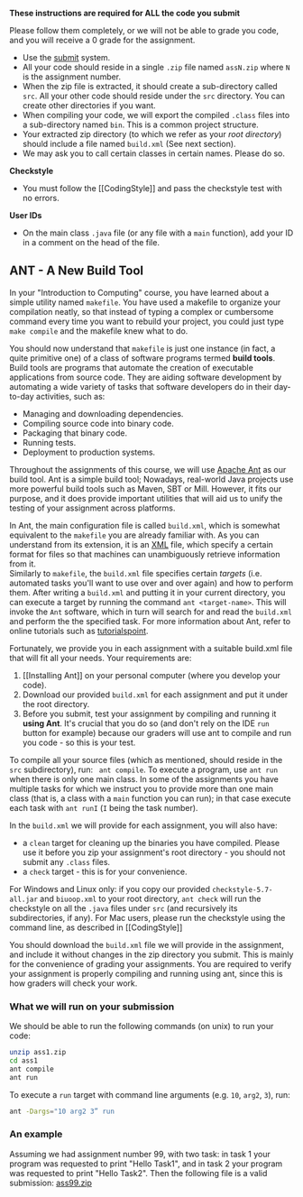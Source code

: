**These instructions are required for ALL the code you submit**

Please follow them completely, or we will not be able to grade you code, and you will receive a 0 grade for the assignment.

* Use the [submit](http://submit.cs.biu.ac.il/) system.
* All your code should reside in a single `.zip` file named `assN.zip` where `N` is the assignment number.
* When the zip file is extracted, it should create a sub-directory called `src`. 
All your other code should reside under the `src` directory. 
You can create other directories if you want.
* When compiling your code, we will export the compiled `.class` files into a sub-directory named `bin`. 
This is a common project structure. 
* Your extracted zip directory (to which we refer as your _root directory_) should include a file named `build.xml` (See next section).  
* We may ask you to call certain classes in certain names. Please do so.


**Checkstyle**
* You must follow the [[CodingStyle]] and pass the checkstyle test with no errors.

**User IDs**

* On the main class `.java` file (or any file with a `main` function), 
add your ID in a comment on the head of the file. 


## ANT - A New Build Tool

In your "Introduction to Computing" course, you have learned about a simple utility named `makefile`. 
You have used a makefile to organize your compilation neatly, 
so that instead of typing a complex or cumbersome command every time you want to rebuild your project,
you could just type `make compile` and the makefile knew what to do.

You should now understand that `makefile` is just one instance (in fact, a quite primitive one) 
of a class of software programs termed **build tools**.
Build tools are programs that automate the creation of executable applications from source code. 
They are aiding software development by automating a wide variety of tasks 
that software developers do in their day-to-day activities, such as: 
* Managing and downloading dependencies.
* Compiling source code into binary code.
* Packaging that binary code.
* Running tests.
* Deployment to production systems.

Throughout the assignments of this course, we will use [Apache Ant](https://ant.apache.org/) as our build tool.
Ant is a simple build tool; Nowadays, real-world Java projects use more powerful build tools 
such as Maven, SBT or Mill. However, it fits our purpose, and it does provide important utilities 
that will aid us to unify the testing of your assignment across platforms.
      
In Ant, the main configuration file is called `build.xml`, which is somewhat equivalent 
to the `makefile` you are already familiar with. 
As you can understand from its extension, it is an [XML](https://en.wikipedia.org/wiki/XML) file, 
which specify a certain format for files so that machines can unambiguously retrieve information from it.  
Similarly to `makefile`, the `build.xml` file specifies certain _targets_ 
(i.e. automated tasks you'll want to use over and over again) and how to perform them.
After writing a `build.xml` and putting it in your current directory, 
you can execute a target by running the command `ant <target-name>`. 
This will invoke the `Ant` software, which in turn will search for and read the `build.xml` 
and perform the the specified task.
For more information about Ant, refer to online tutorials such as [tutorialspoint](https://www.tutorialspoint.com/ant/index.htm).

Fortunately, we provide you in each assignment with a suitable build.xml file that will fit all your needs.
Your requirements are:
1. [[Installing Ant]] on your personal computer (where you develop your code).
2. Download our provided `build.xml` for each assignment and put it under the root directory.
3. Before you submit, test your assignment by compiling and running it **using Ant**.
It's crucial that you do so (and don't rely on the IDE `run` button for example)
because our graders will use ant to compile and run you code - so this is your test.

To compile all your source files (which as mentioned, should reside in the `src` subdirectory), run: `
ant compile`. To execute a program, use `ant run` when there is only one main class. 
In some of the assignments you have multiple tasks for which we instruct you to provide more than one main class 
(that is, a class with a `main` function you can run); 
in that case execute each task with `ant runI` 
(`I` being the task number). 

In the `build.xml` we will provide for each assignment, you will also have:
 * a `clean` target for cleaning up the binaries you have compiled. 
 Please use it before you zip your assignment's root directory - you should not submit any `.class` files.
 * a `check` target - this is for your convenience. 
 
 For Windows and Linux only: if you copy our provided `checkstyle-5.7-all.jar` and `biuoop.xml` to your root directory, 
 `ant check` will run the checkstyle on all the `.java` files under `src` (and recursively its subdirectories, if any).
 For Mac users, please run the checkstyle using the command line, as described in [[CodingStyle]] 

You should download the `build.xml` file we will provide in the assignment, and include it 
without changes in the zip directory you submit. 
This is mainly for the convenience of grading your assignments.
You are required to verify your assignment is properly compiling and running using 
ant, since this is how graders will check your work.   

### What we will run on your submission 

We should be able to run the following commands (on unix) to run your code:
```bash
unzip ass1.zip
cd ass1
ant compile
ant run
```

To execute a `run` target with command line arguments (e.g. `10`, `arg2`, `3`), run:
```bash
ant -Dargs="10 arg2 3” run
```


### An example

Assuming we had assignment number 99, with two task: in task 1 your program was requested to print "Hello Task1", 
and in task 2 your program was requested to print "Hello Task2". 
Then the following file is a valid submission: [ass99.zip](data/ass99.zip)

